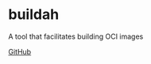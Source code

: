 # buildah

A tool that facilitates building OCI images

[GitHub](https://github.com/containers/buildah)
